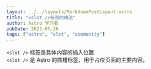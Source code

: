 ```yaml
---
layout: ../../layouts/MarkdownPostLayout.astro
title: "<slot />标签的用法"
author: Astro 学习者
pubDate: 2025-05-26
tags: ["astro", "slot", "community"]
---
```

`<slot />` 标签是具体内容的插入位置\
`<slot />` 是 Astro 的插槽标签，用于占位页面的主要内容。